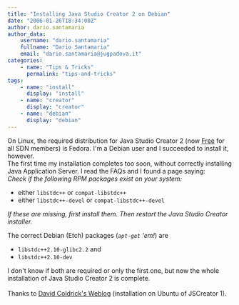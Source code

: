 ```yaml
---
title: "Installing Java Studio Creator 2 on Debian"
date: "2006-01-26T18:34:00Z"
author: dario.santamaria
author_data:
    username: "dario.santamaria"
    fullname: "Dario Santamaria"
    email: "dario.santamaria@jugpadova.it"
categories:
    - name: "Tips & Tricks"
      permalink: "tips-and-tricks"
tags:
    - name: "install"
      display: "install"
    - name: "creator"
      display: "creator"
    - name: "debian"
      display: "debian"
---
```

On Linux, the required distribution for Java Studio Creator 2 (now <a href="http://developers.sun.com/members/promo/freetools/jscreator2.jsp" target="_blank">Free</a> for all SDN members) is Fedora. I'm a Debian user and I succeeded to install it, however.<br />
The first time my installation completes too soon, without correctly installing Java Application Server. I read the FAQs and I found a page saying:<br />
<i>Check if the following RPM packages exist on your system:</i>
<ul>
<li> either <code>libstdc++</code> or <code>compat-libstdc++</code> </li>
<li> either <code>libstdc++-devel</code> or <code>compat-libstdc++-devel</code></li>
</ul>
<i>If these are missing, first install them. Then restart the Java Studio Creator installer.
</i><br/>

The correct Debian (Etch) packages (<i><code>apt-get</code> 'em!</i>) are
<ul>
<li><code>libstdc++2.10-glibc2.2</code> and</li>
<li><code>libstdc++2.10-dev</code></li>
</ul>

I don't know if both are required or only the first one, but now the whole installation of Java Studio Creator 2 is complete.<br /><br/>
Thanks to <a href="http://blogs.sun.com/roller/page/coldrick?entry=using_java_netbeans_and_sun" target="_blank">David Coldrick's Weblog</a> (installation on Ubuntu of JSCreator 1).

